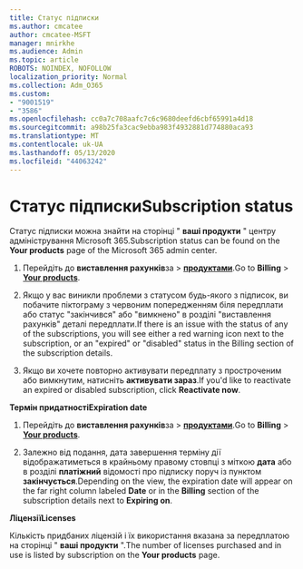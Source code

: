 ```yaml
---
title: Статус підписки
ms.author: cmcatee
author: cmcatee-MSFT
manager: mnirkhe
ms.audience: Admin
ms.topic: article
ROBOTS: NOINDEX, NOFOLLOW
localization_priority: Normal
ms.collection: Adm_O365
ms.custom:
- "9001519"
- "3586"
ms.openlocfilehash: cc0a7c708aafc7c6c9680deefd6cbf65991a4d18
ms.sourcegitcommit: a98b25fa3cac9ebba983f4932881d774880aca93
ms.translationtype: MT
ms.contentlocale: uk-UA
ms.lasthandoff: 05/13/2020
ms.locfileid: "44063242"
---
```

# <a name="subscription-status"></a><span data-ttu-id="935b1-102">Статус підписки</span><span class="sxs-lookup"><span data-stu-id="935b1-102">Subscription status</span></span>

<span data-ttu-id="935b1-103">Статус підписки можна знайти на сторінці " **ваші продукти** " центру адміністрування Microsoft 365.</span><span class="sxs-lookup"><span data-stu-id="935b1-103">Subscription status can be found on the **Your products** page of the Microsoft 365 admin center.</span></span>

1. <span data-ttu-id="935b1-104">Перейдіть до **виставлення рахунків**за  >  **[продуктами](https://go.microsoft.com/fwlink/p/?linkid=842054)**.</span><span class="sxs-lookup"><span data-stu-id="935b1-104">Go to **Billing** > **[Your products](https://go.microsoft.com/fwlink/p/?linkid=842054)**.</span></span>

2. <span data-ttu-id="935b1-105">Якщо у вас виникли проблеми з статусом будь-якого з підписок, ви побачите піктограму з червоним попередженням біля передплати або статус "закінчився" або "вимкнено" в розділі "виставлення рахунків" деталі передплати.</span><span class="sxs-lookup"><span data-stu-id="935b1-105">If there is an issue with the status of any of the subscriptions, you will see either a red warning icon next to the subscription, or an "expired" or "disabled" status in the Billing section of the subscription details.</span></span>

3. <span data-ttu-id="935b1-106">Якщо ви хочете повторно активувати передплату з простроченим або вимкнутим, натисніть **активувати зараз**.</span><span class="sxs-lookup"><span data-stu-id="935b1-106">If you'd like to reactivate an expired or disabled subscription, click **Reactivate now**.</span></span>

<span data-ttu-id="935b1-107">**Термін придатності**</span><span class="sxs-lookup"><span data-stu-id="935b1-107">**Expiration date**</span></span>

1. <span data-ttu-id="935b1-108">Перейдіть до **виставлення рахунків**за  >  **[продуктами](https://go.microsoft.com/fwlink/p/?linkid=842054)**.</span><span class="sxs-lookup"><span data-stu-id="935b1-108">Go to **Billing** > **[Your products](https://go.microsoft.com/fwlink/p/?linkid=842054)**.</span></span>

2. <span data-ttu-id="935b1-109">Залежно від подання, дата завершення терміну дії відображатиметься в крайньому правому стовпці з міткою **дата** або в розділі **платіжний** відомості про підписку поруч із пунктом **закінчується**.</span><span class="sxs-lookup"><span data-stu-id="935b1-109">Depending on the view, the expiration date will appear on the far right column labeled **Date** or in the **Billing** section of the subscription details next to **Expiring on**.</span></span>

<span data-ttu-id="935b1-110">**Ліцензії**</span><span class="sxs-lookup"><span data-stu-id="935b1-110">**Licenses**</span></span>

<span data-ttu-id="935b1-111">Кількість придбаних ліцензій і їх використання вказана за передплатою на сторінці " **ваші продукти** ".</span><span class="sxs-lookup"><span data-stu-id="935b1-111">The number of licenses purchased and in use is listed by subscription on the **Your products** page.</span></span>

